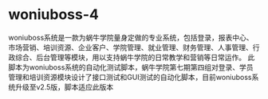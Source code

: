 # woniuboss-4

woniuboss系统是一款为蜗牛学院量身定做的专业系统，包括登录，报表中心、市场营销、培训资源、企业客户、学院管理、就业管理、财务管理、人事管理、行政综合、后台管理等模块，用以支持蜗牛学院的日常教学和营销等日常运作。
此脚本为woniuboss系统的自动化测试脚本，蜗牛学院第七期第四组对登录、学员管理和培训资源模块设计了接口测试和GUI测试的自动化脚本，目前woniuboss系统升级至v2.5版，脚本适应此版本

